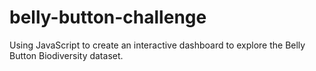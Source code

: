 # belly-button-challenge
Using JavaScript to create an interactive dashboard to explore the Belly Button Biodiversity dataset.
